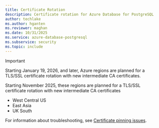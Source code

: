 ```yaml
---
title: Certificate Rotation
description: Certificate rotation for Azure Database for PostgreSQL
author: techlake
ms.author: hganten
ms.reviewer: maghan
ms.date: 10/31/2025
ms.service: azure-database-postgresql
ms.subservice: security
ms.topic: include
---
```


> [!IMPORTANT]
> Starting January 19, 2026, and later, Azure regions are planned for a TLS/SSL certificate rotation with new intermediate CA certificates.
>
> Starting November 2025, these regions are planned for a TLS/SSL certificate rotation with new intermediate CA certificates
> - West Central US
> - East Asia
> - UK South
>
> For information about troubleshooting, see [Certificate pinning issues](../security-tls.md#certificate-pinning-issues).